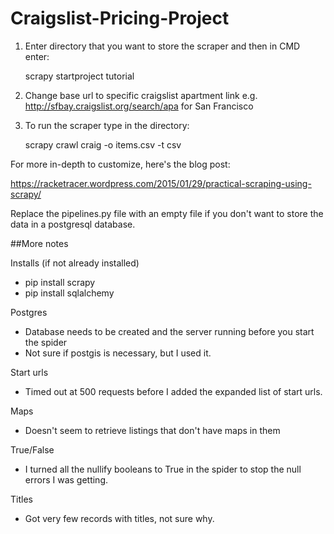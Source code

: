 Craigslist-Pricing-Project
==========================

1. Enter directory that you want to store the scraper and then in CMD enter: 

      scrapy startproject tutorial

2. Change base url to specific craigslist apartment link e.g. http://sfbay.craigslist.org/search/apa for San Francisco

3. To run the scraper type in the directory: 

    scrapy crawl craig -o items.csv -t csv

For more in-depth to customize, here's the blog post:

https://racketracer.wordpress.com/2015/01/29/practical-scraping-using-scrapy/

Replace the pipelines.py file with an empty file if you don't want to store the data in a postgresql database. 


##More notes

Installs (if not already installed)

* pip install scrapy
* pip install sqlalchemy

Postgres

* Database needs to be created and the server running before you start the spider
* Not sure if postgis is necessary, but I used it.

Start urls

* Timed out at 500 requests before I added the expanded list of start urls.

Maps

* Doesn't seem to retrieve listings that don't have maps in them

True/False

* I turned all the nullify booleans to True in the spider to stop the null errors I was getting. 

Titles

* Got very few records with titles, not sure why.











